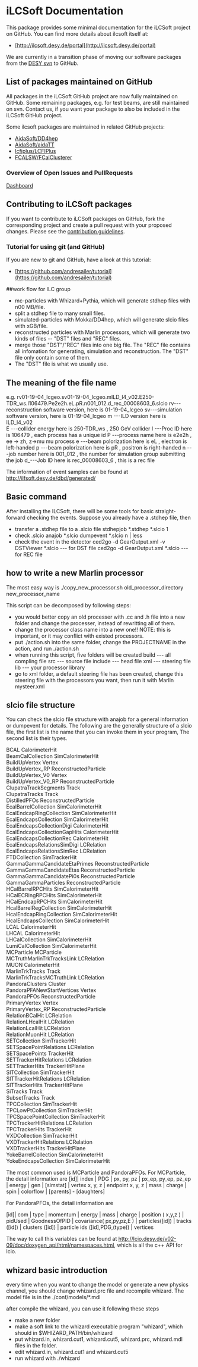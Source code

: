 # iLCSoft Documentation

This package provides some minimal documentation for the iLCSoft project on GitHub.
You can find more details about ilcsoft itself at:

- [http://ilcsoft.desy.de/portal](http://ilcsoft.desy.de/portal)


We are currently in a transition phase of moving our software packages from 
the [DESY svn](https://svnsrv.desy.de/websvn) to GitHub.

## List of packages maintained on GitHub

All packages in the iLCSoft GitHub project are now fully maintained on GitHub.
Some remaining packages, e.g. for test beams, are still maintained on svn.
Contact us, if you want your package to also be included in the iLCSoft GitHub project.

Some ilcsoft packages are maintained in related GitHub projects:

- [AidaSoft/DD4hep](https://github.com/AidaSoft/DD4hep)
- [AidaSoft/aidaTT](https://github.com/AidaSoft/aidaTT)
- [lcfiplus/LCFIPlus](https://github.com/lcfiplus/LCFIPlus)
- [FCALSW/FCalClusterer](https://github.com/FCALSW/FCalClusterer)

### Overview of Open Issues and PullRequests

[Dashboard](https://github.com/issues?utf8=%E2%9C%93&q=is%3Aopen+user%3AiLCSoft+user%3AAIDASoft+user%3AFCALSW+user%3APandoraPFA)

## Contributing to iLCSoft packages

If you want to contribute to iLCSoft packages on GitHub, fork the corresponding
project and create a pull request with your proposed changes. Please see the
[contribution guidelines](.github/CONTRIBUTING.md).

### Tutorial for using git (and GitHub) 

If you are new to git and GitHub, have a look at this tutorial:

- [https://github.com/andresailer/tutorial](https://github.com/andresailer/tutorial)



##work flow for ILC group

- mc-particles with Whizard+Pythia, which will generate stdhep files with n00 MB/file.
- split a stdhep file to many small files.
- simulated-particles with Mokka/DD4hep, which will generate slcio files with xGB/file.
- reconstructed particles with Marlin processors, which will generate two kinds of files -- "DST" files and "REC" files.
- merge those "DST"/"REC" files into one big file. The "REC" file contains all infomation for generating, simulation and reconstruction. The "DST" file only contain some of them.
- The "DST" file is what we usually use.




## The meaning of the file name
e.g.
rv01-19-04_lcgeo.sv01-19-04_lcgeo.mILD_l4_v02.E250-TDR_ws.I106479.Pe2e2h.eL.pR.n001_012.d_rec_00008603_6.slcio
rv---reconstruction software version, here is 01-19-04_lcgeo
sv---simulation     software version, here is 01-19-04_lcgeo 
m ---ILD version                      here is ILD_l4_v02      
E ---collider energy                  here is 250-TDR_ws      , 250 GeV collider
I ---Proc ID                          here is 106479          , each process has a unique id 
P ---process name                     here is e2e2h           , ee -> zh, z->mu mu process
e ---beam polorization                here is eL              , electron is left-handed
p ---beam polorization                here is pR              , positron is right-handed
n ---job number                       here is 001_012         , the number for simulation group submitting the job
d_---Job ID                           here is rec_00008603_6  , this is a rec file

The information of event samples can be found at 
http://ilfsoft.desy.de/dbd/generated/




## Basic command 
After installing the ILCSoft, there will be some tools for basic straight-forward checking the events.
Suppose you already have a .stdhep file, then
- transfer a .stdhep file to a .slcio file
    stdhepjob *.stdhep *.slcio 1
- check .slcio
   anajob *.slcio
   dumpevent *.slcio n | less
- check the event in the detector
   ced2go -d GearOutput.xml -v DSTViewer *.slcio   --- for DST file
   ced2go -d GearOutput.xml  *.slcio               --- for REC file






## how to write a new Marlin processor
   The most easy way is
     ./copy_new_processor.sh  old_processor_directory   new_processor_name

This script can be decomposed by following steps:
- you would better copy an old processer with .cc and .h file into a new folder and change the processer, instead of rewritting all of them.
- change the processor class name into a new one!! 
    NOTE: this is important, or it may conflict with existed processors.
- put ./action.sh into the same folder, change the PROJECTNAME in the action, and run
   ./action.sh
- when running this script, five folders will be created
   build   --- all compling file
   src     --- source file
   include --- head file
   xml     --- steering file
   lib     --- your processor library
- go to xml folder, a default steering file has been created, change this steering file with the processors you want, then run it with
   Marlin mysteer.xml





## slcio file structure
You can check the slcio file structure with anajob for a general information or dumpevent for details.
The following are the generally structure of a slcio file, the first list is the name that you can invoke them in your program, The second 
list is their types.

BCAL                          CalorimeterHit                  
BeamCalCollection             SimCalorimeterHit               
BuildUpVertex                 Vertex                          
BuildUpVertex_RP              ReconstructedParticle           
BuildUpVertex_V0              Vertex                          
BuildUpVertex_V0_RP           ReconstructedParticle           
ClupatraTrackSegments         Track                           
ClupatraTracks                Track                           
DistilledPFOs                 ReconstructedParticle           
EcalBarrelCollection          SimCalorimeterHit               
EcalEndcapRingCollection      SimCalorimeterHit               
EcalEndcapsCollection         SimCalorimeterHit               
EcalEndcapsCollectionDigi     CalorimeterHit                  
EcalEndcapsCollectionGapHits  CalorimeterHit                  
EcalEndcapsCollectionRec      CalorimeterHit                  
EcalEndcapsRelationsSimDigi   LCRelation                      
EcalEndcapsRelationsSimRec    LCRelation                      
FTDCollection                 SimTrackerHit                   
GammaGammaCandidateEtaPrimes  ReconstructedParticle           
GammaGammaCandidateEtas       ReconstructedParticle           
GammaGammaCandidatePi0s       ReconstructedParticle           
GammaGammaParticles           ReconstructedParticle           
HCalBarrelRPCHits             SimCalorimeterHit               
HCalECRingRPCHits             SimCalorimeterHit               
HCalEndcapRPCHits             SimCalorimeterHit               
HcalBarrelRegCollection       SimCalorimeterHit               
HcalEndcapRingCollection      SimCalorimeterHit               
HcalEndcapsCollection         SimCalorimeterHit               
LCAL                          CalorimeterHit                  
LHCAL                         CalorimeterHit                  
LHCalCollection               SimCalorimeterHit               
LumiCalCollection             SimCalorimeterHit               
MCParticle                    MCParticle                      
MCTruthMarlinTrkTracksLink    LCRelation                      
MUON                          CalorimeterHit                  
MarlinTrkTracks               Track                           
MarlinTrkTracksMCTruthLink    LCRelation                      
PandoraClusters               Cluster                         
PandoraPFANewStartVertices    Vertex                          
PandoraPFOs                   ReconstructedParticle           
PrimaryVertex                 Vertex                          
PrimaryVertex_RP              ReconstructedParticle           
RelationBCalHit               LCRelation                      
RelationLHcalHit              LCRelation                      
RelationLcalHit               LCRelation                      
RelationMuonHit               LCRelation                      
SETCollection                 SimTrackerHit                   
SETSpacePointRelations        LCRelation                      
SETSpacePoints                TrackerHit                      
SETTrackerHitRelations        LCRelation                      
SETTrackerHits                TrackerHitPlane                 
SITCollection                 SimTrackerHit                   
SITTrackerHitRelations        LCRelation                      
SITTrackerHits                TrackerHitPlane                 
SiTracks                      Track                           
SubsetTracks                  Track                           
TPCCollection                 SimTrackerHit                   
TPCLowPtCollection            SimTrackerHit                   
TPCSpacePointCollection       SimTrackerHit                   
TPCTrackerHitRelations        LCRelation                      
TPCTrackerHits                TrackerHit                      
VXDCollection                 SimTrackerHit                   
VXDTrackerHitRelations        LCRelation                      
VXDTrackerHits                TrackerHitPlane                 
YokeBarrelCollection          SimCalorimeterHit               
YokeEndcapsCollection         SimCalorimeterHit               

The most common used is MCParticle and PandoraPFOs. 
For MCParticle, the detail information are
[id]| index | PDG | px, py, pz | px_ep, py_ep, pz_ep | energy | gen | [simstat] | vertex x, y, z | endpoint x, y, z | mass | charge | spin | colorflow | [parents] - [daughters]

For PandoraPFOs, the detail information are

[id]| com | type | momentum | energy | mass | charge | position ( x,y,z ) | pidUsed | GoodnessOfPID | covariance( px,py,pz,E ) | particles([id]) | tracks ([id]) | clusters ([id]) | particle ids ([id],PDG,(type)) | vertices

The way to call this variables can be found at http://lcio.desy.de/v02-09/doc/doxygen_api/html/namespaces.html, which is all the c++ API for lcio.






## whizard basic introduction
every time when you want to change the model or generate a new physics channel, you should change whizard.prc file and recompile whizard.
	The model file is in the ./conf/models/*.mdl

after compile the whizard, you can use it following these steps
  - make a new folder
  - make a soft link to the whizard executable program "whizard", which should in $WHIZARD_PATH/bin/whizard
  - put whizard.in, whizard.cut1, whizard.cut5, whizard.prc, whizard.mdl files in the folder.
  - edit whizard.in, whizard.cut1 and whizard.cut5
  - run whizard with  ./whizard



   



